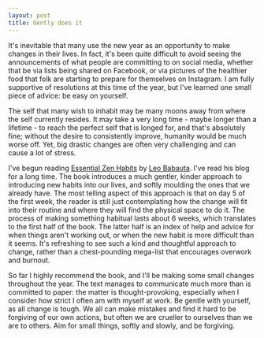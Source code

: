 ```yaml
---
layout: post
title: Gently does it
---
```


It's inevitable that many use the new year as an opportunity to make changes in their lives. In fact, it's been quite difficult to avoid seeing the announcements of what people are committing to on social media, whether that be via lists being shared on Facebook, or via pictures of the healthier food that folk are starting to prepare for themselves on Instagram. I am fully supportive of resolutions at this time of the year, but I've learned one small piece of advice: be easy on yourself.

The self that many wish to inhabit may be many moons away from where the self currently resides. It may take a very long time - maybe longer than a lifetime - to reach the perfect self that is longed for, and that's absolutely fine; without the desire to consistently improve, humanity would be much worse off. Yet, big drastic changes are often very challenging and can cause a lot of stress.

I've begun reading [Essential Zen Habits](http://www.amazon.co.uk/Essential-Zen-Habits-Mastering-Briefly/dp/098334471X/ref=sr_1_1?ie=UTF8&qid=1451821218&sr=8-1&keywords=essential+zen+habits) by [Leo Babauta](http://zenhabits.net/). I've read his blog for a long time. The book introduces a much gentler, kinder approach to introducing new habits into our lives, and softly moulding the ones that we already have. The most telling aspect of this approach is that on day 5 of the first week, the reader is still just contemplating how the change will fit into their routine and where they will find the physical space to do it. The process of making something habitual lasts about 6 weeks, which translates to the first half of the book. The latter half is an index of help and advice for when things aren't working out, or when the new habit is more difficult than it seems. It's refreshing to see such a kind and thoughtful approach to change, rather than a chest-pounding mega-list that encourages overwork and burnout.

So far I highly recommend the book, and I'll be making some small changes throughout the year. The text manages to communicate much more than is committed to paper: the matter is thought-provoking, especially when I consider how strict I often am with myself at work. Be gentle with yourself, as all change is tough. We all can make mistakes and find it hard to be forgiving of our own actions, but often we are crueller to ourselves than we are to others. Aim for small things, softly and slowly, and be forgiving.
